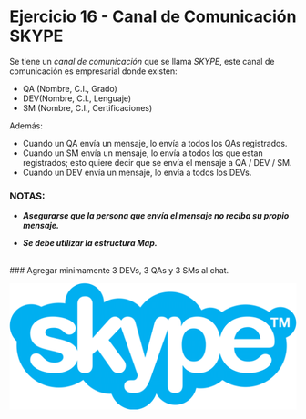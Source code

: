 # Ejercicio 16 - Canal de Comunicación SKYPE

Se tiene un *canal de comunicación* que se llama *SKYPE*,
este canal de comunicación es empresarial donde
existen:

- QA (Nombre, C.I., Grado)
- DEV(Nombre, C.I., Lenguaje)
- SM (Nombre, C.I., Certificaciones)

Además:

- Cuando un QA envía un mensaje, lo envía a todos los
  QAs registrados.
- Cuando un SM envía un mensaje, lo envía a todos los
  que estan registrados; esto quiere decir que se
  envía el mensaje a QA / DEV / SM.
- Cuando un DEV envía un mensaje, lo envía a todos
  los DEVs.

### NOTAS:

* ***Asegurarse que la persona que envía el mensaje no reciba
  su propio mensaje.***

* ***Se debe utilizar la estructura Map.***
</br>
### Agregar minimamente 3 DEVs, 3 QAs y 3 SMs al chat.

 </br>
 <p align="center">
    <img src="https://github.com/AleS900/prueba/blob/master/assets/skype.png" />
 </p>
